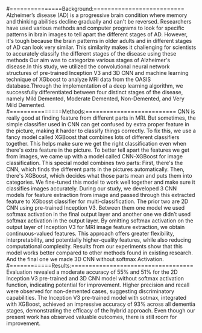 #===============Background:==========================
Alzheimer’s disease (AD) is a progressive brain condition where memory and thinking abilities decline gradually and can't be reversed. Researchers have used various methods and computer programs to look for specific patterns in brain images to tell apart the different stages of AD. However, it's tough because the brain patterns in older adults and in different stages of AD can look very similar. This similarity makes it challenging for scientists to accurately classify the different stages of the disease using these methods
Our aim was to categorize various stages of Alzheimer's disease.In this study, we utilized the convolutional neural network structures of pre-trained Inception V3 and 3D CNN and machine learning technique of XGboost to analyze MRI data from the OASIS database.Through the implementation of a deep learning algorithm, we successfully differentiated between four distinct stages of the disease, namely Mild Demented, Moderate Demented, Non-Demented, and Very Mild Demented.
#===============Methods:==========================
CNN is really good at finding feature from different parts in MRI. But sometimes, the simple classifier used in CNN can get confused by extra proper feature in the picture, making it harder to classify things correctly. To fix this, we use a fancy model called XGBoost that combines lots of different classifiers together. This helps make sure we get the right classification even when there's extra feature in the picture. To better tell apart the features we get from images, we came up with a model called CNN-XGBoost for image classification. This special model combines two parts: First, there's the CNN, which finds the different parts in the pictures automatically. Then, there's XGBoost, which decides what those parts mean and puts them into categories. We fine-tuned this model to work well together and make sure it classifies images accurately. During our study, we developed 3 CNN models for feature extraction from image and passed through this extracted feature to XGbosst classifier for multi-classification. The prior two are 2D CNN using pre-trained Inception V3. Between them one model we used softmax activation in the final output layer and another one we didn’t used softmax activation in the output layer. By omitting softmax activation on the output layer of Inception V3 for MRI image feature extraction, we obtain continuous-valued features. This approach offers greater flexibility, interpretability, and potentially higher-quality features, while also reducing computational complexity. Results from our experiments show that this model works better compared to other methods found in existing research. And the final one we made 3D CNN without softmax Activation. 
#============Results:===================================
Evaluation revealed a moderate accuracy of 55% and 51% for the 2D Inception V3 pre-trained and 3D CNN model without softmax activation function, indicating potential for improvement. Higher precision and recall were observed for non-demented cases, suggesting discriminatory capabilities. The Inception V3 pre-trained model with sotmax, integrated with XGBoost, achieved an impressive accuracy of 93% across all dementia stages, demonstrating the efficacy of the hybrid approach. Even though our present work has observed valuable outcomes, there is still room for improvement.
